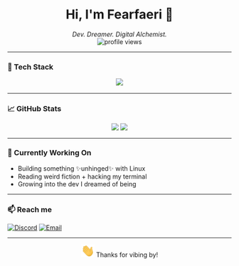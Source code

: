 <h1 align="center">Hi, I'm Fearfaeri 👋</h1>
<p align="center">
  <i>Dev. Dreamer. Digital Alchemist.</i><br>
  <img src="https://komarev.com/ghpvc/?username=fearfaeri&color=blue" alt="profile views" />
</p>

---

### 🧰 Tech Stack
<p align="center">
  <img src="https://skillicons.dev/icons?i=arch,linux,bash,git,github,py,vscode,debian,bots,docker,html,kali,linkedin,netlify,obsidian,replit,twitter,ubuntu,windows," />
</p>

---

### 📈 GitHub Stats

<p align="center">
  <img src="https://github-readme-stats.vercel.app/api?username=fearfaeri&show_icons=true&theme=radical" />
  <img src="https://github-readme-streak-stats.herokuapp.com/?user=fearfaeri&theme=radical" />
</p>

---

### 🖤 Currently Working On

- Building something ✨unhinged✨ with Linux
- Reading weird fiction + hacking my terminal
- Growing into the dev I dreamed of being

---

### 📫 Reach me

[![Discord](https://img.shields.io/badge/Discord-Fearfaeri%230000-5865F2?style=for-the-badge&logo=discord)](https://discord.com/)
[![Email](https://img.shields.io/badge/Email-fearfaeri%40protonmail.com-black?style=for-the-badge)](mailto:fearfaeri@protonmail.com)

---

<p align="center">
  <img src="https://raw.githubusercontent.com/ABSphreak/ABSphreak/master/gifs/Hi.gif" width="30px"> Thanks for vibing by!
</p>
